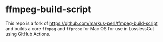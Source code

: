 # ffmpeg-build-script

This repo is a fork of https://github.com/markus-perl/ffmpeg-build-script and builds a core `ffmpeg` and `ffprobe` for Mac OS for use in LosslessCut using GitHub Actions.
